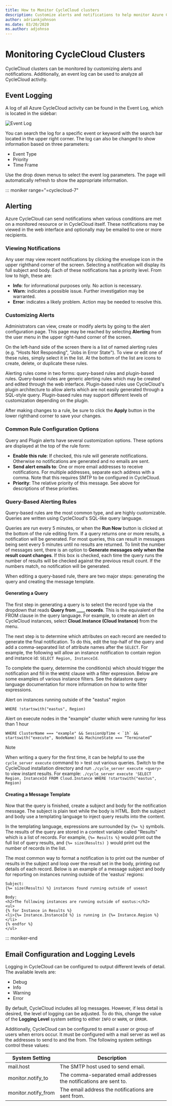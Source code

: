 ```yaml
---
title: How to Monitor CycleCloud clusters
description: Customize alerts and notifications to help monitor Azure CycleCloud clusters. An event log can be used to analyze CycleCloud activity. Review logging levels.
author: adriankjohnson
ms.date: 03/20/2020
ms.author: adjohnso
---
```


# Monitoring CycleCloud Clusters

CycleCloud clusters can be monitored by customizing alerts and notifications. Additionally, an event log can be used to analyze all CycleCloud activity.

## Event Logging

A log of all Azure CycleCloud activity can be found in the Event Log, which is located in the sidebar:

![Event Log](~/images/event_log.png)

You can search the log for a specific event or keyword with the search bar located in the upper right corner. The log can also be changed to show information based on three parameters:

* Event Type
* Priority
* Time Frame

Use the drop down menus to select the event log parameters. The page will automatically refresh to show the appropriate information. 

::: moniker range="=cyclecloud-7"
## Alerting

Azure CycleCloud can send notifications when various conditions are met on a monitored resource or in CycleCloud itself. These notifications may be viewed in the web interface and optionally may be emailed to one or more recipients.

### Viewing Notifications

Any user may view recent notifications by clicking the envelope icon in the upper right­hand corner of the screen. Selecting a notification will display its full subject and body. Each of these notifications has a priority level. From low to high, these are:

* **Info**: for informational purposes only. No action is necessary.
* **Warn**: indicates a possible issue. Further investigation may be warranted.
* **Error**: indicates a likely problem. Action may be needed to resolve this.

### Customizing Alerts

Administrators can view, create or modify alerts by going to the alert configuration page. This page may be reached by selecting **Alerting** from the user menu in the upper right­-hand corner of the screen.

On the left­-hand side of the screen there is a list of named alerting rules (e.g. "Hosts Not Responding", "Jobs in Error State"). To view or edit one of these rules, simply select it in the list. At the bottom of the list are icons to create, delete, or duplicate these rules.

Alerting rules come in two forms: query­-based rules and plugin­-based rules. Query­-based rules are generic alerting rules which may be created and edited through the web interface. Plugin-­based rules use CycleCloud's plugin architecture to allow alerts which are not easily generated through a SQL­-style query. Plugin­-based rules may support different levels of customization depending on the plugin.

After making changes to a rule, be sure to click the **Apply** button in the lower right­hand corner to save your changes.

### Common Rule Configuration Options

Query and Plugin alerts have several customization options. These options are displayed at the top of the rule form:

* **Enable this rule**: If checked, this rule will generate notifications. Otherwise no notifications are generated and no emails are sent.
* **Send alert emails to**: One or more email addresses to receive notifications. For multiple addresses, separate each address with a comma. Note that this requires SMTP to be configured in CycleCloud.
* **Priority**: The relative priority of this message. See above for descriptions of these priorities.

### Query­-Based Alerting Rules

Query­-based rules are the most common type, and are highly customizable. Queries are written using CycleCloud's SQL­-like query language.

Queries are run every 5 minutes, or when the **Run Now** button is clicked at the bottom of the rule editing form. If a query returns one or more results, a notification will be generated. For most queries, this can result in messages being sent every 5 minutes until no results are returned. To limit the number of messages sent, there is an option to **Generate messages only when the result count changes**. If this box is checked, each time the query runs the number of results will be checked against the previous result count. If the numbers match, no notification will be generated.

When editing a query­-based rule, there are two major steps: generating the query and creating the message template.

#### Generating a Query

The first step in generating a query is to select the record type via the dropdown that reads **Query from ____ records**. This is the equivalent of the FROM clause in the query language. For example, to create an alert on CycleCloud instances, select **Cloud.Instance (Cloud Instance)** from the menu.

The next step is to determine which attributes on each record are needed to generate the final notification. To do this, edit the top­-half of the query and add a comma­-separated list of attribute names after the `SELECT`. For example, the following will allow an instance notification to contain region and instance id: `SELECT Region, InstanceId`.

To complete the query, determine the condition(s) which should trigger the notification and fill in the `WHERE` clause with a filter expression. Below are some examples of various instance filters. See the datastore query language documentation for more information on how to write filter expressions.

Alert on instances running outside of the "eastus" region

``` Query
WHERE !startswith("eastus", Region)
```

Alert on execute nodes in the "example" cluster which were running for less than 1 hour

``` Query
WHERE ClusterName === "example" && SessionUpTime < `1h` && startswith("execute", NodeName) && MachineState === “Terminated”
```

> [!NOTE]
> When writing a query for the first time, it can be helpful to use the `cycle_server execute` command to > test out various queries. Switch to the CycleCloud installation directory and run `./cycle_server execute <query>` to view instant results. For example: `./cycle_server execute 'SELECT Region, InstanceId FROM Cloud.Instance WHERE !startswith("eastus", Region)`

#### Creating a Message Template

Now that the query is finished, create a subject and body for the notification message. The subject is plain text while the body is HTML. Both the subject and body use a templating language to inject query results into the content.

In the templating language, expressions are surrounded by `{%= %}` symbols. The results of the query are stored in a context variable called "Results" which is a list of records. For example, `{%= Results %}` would print out the full list of query results, and `{%= size(Results) }` would print out the number of records in the list.

The most common way to format a notification is to print out the number of results in the subject and loop over the result set in the body, printing out details of each record. Below is an example of a message subject and body for reporting on instances running outside of the 'eastus' regions:

``` EmailTemplate
Subject:
{%= size(Results) %} instances found running outside of us­east

Body:
<h2>The following instances are running outside of eastus:</h2>
<ul>
{% for Instance in Results %}
<li>{%= Instance.InstanceId %} is running in {%= Instance.Region %}</li>
{% endfor %}
</ul>
```
::: moniker-end

## Email Configuration and Logging Levels

Logging in CycleCloud can be configured to output different levels of detail. The available levels are:

* Debug
* Info
* Warning
* Error

By default, CycleCloud includes all log messages. However, if less detail is desired, the level of logging can be adjusted. To do this, change the value of the **Logging Level** system setting to either `INFO` or `WARN`, or `ERROR`.

Additionally, CycleCloud can be configured to email a user or group of users when errors occur. It must be configured with a mail server
as well as the addresses to send to and the from. The following system settings control these values:

| System Setting       | Description                                                        |
| -------------------- | ------------------------------------------------------------------ |
| mail.host            | The SMTP host used to send email.                                  |
| monitor.notify_to    | The comma-separated email addresses the notifications are sent to. |
| monitor.notify_from  | The email address the notifications are sent from.                 |

